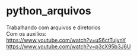 # python_arquivos
Trabalhando com arquivos e diretorios
<br>
Com os auxilios:<br>
https://www.youtube.com/watch?v=uS6ctTujvnY <br>
https://www.youtube.com/watch?v=p3cX95b3J6U